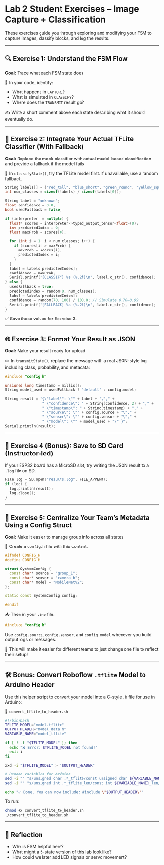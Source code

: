# Lab 2 Student Exercises – Image Capture + Classification

These exercises guide you through exploring and modifying your FSM to capture images, classify blocks, and log the results.

---

## 🔍 Exercise 1: Understand the FSM Flow
**Goal:** Trace what each FSM state does

🧩 In your code, identify:
- What happens in `CAPTURE`?
- What is simulated in `CLASSIFY`?
- Where does the `TRANSMIT` result go?

✍️ Write a short comment above each state describing what it should eventually do.

---

## 🎯 Exercise 2: Integrate Your Actual TFLite Classifier (With Fallback)
**Goal:** Replace the mock classifier with actual model-based classification and provide a fallback if the model fails

🔁 In `classifyState()`, try the TFLite model first. If unavailable, use a random fallback.
```cpp
String labels[] = {"red_tall", "blue_short", "green_round", "yellow_square", "purple_triangle"};
int num_classes = sizeof(labels) / sizeof(labels[0]);

String label = "unknown";
float confidence = 0.0;
bool usedFallback = false;

if (interpreter != nullptr) {
  float* scores = interpreter->typed_output_tensor<float>(0);
  int predictedIndex = 0;
  float maxProb = scores[0];

  for (int i = 1; i < num_classes; i++) {
    if (scores[i] > maxProb) {
      maxProb = scores[i];
      predictedIndex = i;
    }
  }
  label = labels[predictedIndex];
  confidence = maxProb;
  Serial.printf("[CLASSIFY] %s (%.2f)\n", label.c_str(), confidence);
} else {
  usedFallback = true;
  predictedIndex = random(0, num_classes);
  label = labels[predictedIndex];
  confidence = random(70, 100) / 100.0; // Simulate 0.70–0.99
  Serial.printf("[FALLBACK] %s (%.2f)\n", label.c_str(), confidence);
}
```
✅ Save these values for Exercise 3.

---

## 🌐 Exercise 3: Format Your Result as JSON
**Goal:** Make your result ready for upload

✏️ In `transmitState()`, replace the message with a real JSON-style log including class, probability, and metadata:
```cpp
#include "config.h"

unsigned long timestamp = millis();
String model_used = usedFallback ? "default" : config.model;

String result = "{\"label\": \"" + label + "\"," +
                 " \"confidence\": " + String(confidence, 2) + "," +
                 " \"timestamp\": " + String(timestamp) + "," +
                 " \"source\": \"" + config.source + "\"," +
                 " \"sensor\": \"" + config.sensor + "\"," +
                 " \"model\": \"" + model_used + "\" }";
Serial.println(result);
```

---

## 💾 Exercise 4 (Bonus): Save to SD Card (Instructor-led)
If your ESP32 board has a MicroSD slot, try writing the JSON result to a `.log` file on SD.

```cpp
File log = SD.open("results.log", FILE_APPEND);
if (log) {
  log.println(result);
  log.close();
}
```

---

## 🧠 Exercise 5: Centralize Your Team’s Metadata Using a Config Struct
**Goal:** Make it easier to manage group info across all states

🔧 Create a `config.h` file with this content:
```cpp
#ifndef CONFIG_H
#define CONFIG_H

struct SystemConfig {
  const char* source = "group_1";
  const char* sensor = "camera_b";
  const char* model = "MobileNetV2";
};

static const SystemConfig config;

#endif
```

📥 Then in your `.ino` file:
```cpp
#include "config.h"
```
Use `config.source`, `config.sensor`, and `config.model` whenever you build output logs or messages.

🧠 This will make it easier for different teams to just change one file to reflect their setup!

---

## 🛠️ Bonus: Convert Roboflow `.tflite` Model to Arduino Header

Use this helper script to convert your model into a C-style `.h` file for use in Arduino:

📄 `convert_tflite_to_header.sh`
```bash
#!/bin/bash
TFLITE_MODEL="model.tflite"
OUTPUT_HEADER="model_data.h"
VARIABLE_NAME="model_tflite"

if [ ! -f "$TFLITE_MODEL" ]; then
  echo "❌ Error: $TFLITE_MODEL not found!"
  exit 1
fi

xxd -i "$TFLITE_MODEL" > "$OUTPUT_HEADER"

# Rename variables for Arduino
sed -i "" "s/unsigned char .*_tflite/const unsigned char ${VARIABLE_NAME}/g" "$OUTPUT_HEADER"
sed -i "" "s/unsigned int .*_tflite_len/const int ${VARIABLE_NAME}_len/g" "$OUTPUT_HEADER"

echo "✅ Done. You can now include: #include \"$OUTPUT_HEADER\""
```

To run:
```bash
chmod +x convert_tflite_to_header.sh
./convert_tflite_to_header.sh
```

---

## 🧠 Reflection
- Why is FSM helpful here?
- What might a 5-state version of this lab look like?
- How could we later add LED signals or servo movement?

